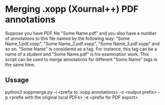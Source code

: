 # Merging .xopp (Xournal++) PDF annotations
Suppose you have PDF file "Some Name.pdf" and you also have a number of annotations to this file named by the following way:
"Some Name_1.pdf.xopp", "Some Name_2.pdf.xopp", "Some Name_3.pdf.xopp" and so on.
"Some Name" is considered as a tag. For instance, this tag can be a name of a student and "Some Name.pdf" is his examination work. This script can be used to merge annotations for different "Some Name" tags in the same time.

## Ussage

python3 xoppmerge.py -i \<prefix to .xopp annotations> -o \<output prefix\> -p \<prefix with the original local PDFs\> -e \<prefix for PDF export\>

